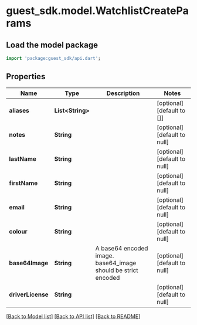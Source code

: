 # guest_sdk.model.WatchlistCreateParams

## Load the model package
```dart
import 'package:guest_sdk/api.dart';
```

## Properties
Name | Type | Description | Notes
------------ | ------------- | ------------- | -------------
**aliases** | **List&lt;String&gt;** |  | [optional] [default to []]
**notes** | **String** |  | [optional] [default to null]
**lastName** | **String** |  | [optional] [default to null]
**firstName** | **String** |  | [optional] [default to null]
**email** | **String** |  | [optional] [default to null]
**colour** | **String** |  | [optional] [default to null]
**base64Image** | **String** | A base64 encoded image. base64_image should be strict encoded  | [optional] [default to null]
**driverLicense** | **String** |  | [optional] [default to null]

[[Back to Model list]](../README.md#documentation-for-models) [[Back to API list]](../README.md#documentation-for-api-endpoints) [[Back to README]](../README.md)


